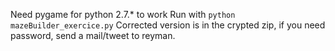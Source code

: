Need pygame for python 2.7.* to work
Run with `python mazeBuilder_exercice.py`
Corrected version is in the crypted zip, if you need password, send a mail/tweet to reyman.
